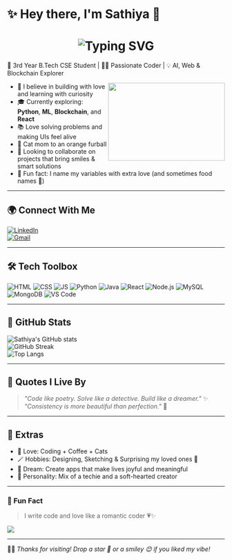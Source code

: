 # ✨ Hey there, I'm Sathiya 💙

<h1 align="center">
  <img src="https://readme-typing-svg.demolab.com?font=Fira+Code&size=25&pause=1000&center=true&vCenter=true&color=FF69B4&width=435&lines=Hi+Sweet+Souls!+I'm+Sathiya+%F0%9F%A7%9A;Aspiring+Developer+%7C+Tech+Dreamer+%7C+Creative+Thinker" alt="Typing SVG" />
</h1>

🎀 3rd Year B.Tech CSE Student | 👩‍💻 Passionate Coder | 💡 AI, Web & Blockchain Explorer  

<img align="right" width="270" height="180" src="https://media.giphy.com/media/L8K62iTDkzGX6/giphy.gif">

- 💫 I believe in building with love and learning with curiosity  
- 🎓 Currently exploring: **Python**, **ML**, **Blockchain**, and **React**  
- 📚 Love solving problems and making UIs feel alive  
- 🧡 Cat mom to an orange furball  
- 🤝 Looking to collaborate on projects that bring smiles & smart solutions  
- 💌 Fun fact: I name my variables with extra love (and sometimes food names 🍩)

---

## 🌍 Connect With Me

[![LinkedIn](https://img.shields.io/badge/LinkedIn-Connect-blue?logo=linkedin&logoColor=white)](https://linkedin.com/in/your-link)  
[![Gmail](https://img.shields.io/badge/Gmail-sathiyasri0027@gmail.com-red?logo=gmail&logoColor=white)](mailto:sathiyasri0027@gmail.com)

---

## 🛠️ Tech Toolbox

![HTML](https://img.shields.io/badge/HTML-e44d26?style=for-the-badge&logo=html5&logoColor=white)
![CSS](https://img.shields.io/badge/CSS-264de4?style=for-the-badge&logo=css3&logoColor=white)
![JS](https://img.shields.io/badge/JavaScript-FFD700?style=for-the-badge&logo=javascript&logoColor=black)
![Python](https://img.shields.io/badge/Python-306998?style=for-the-badge&logo=python&logoColor=white)
![Java](https://img.shields.io/badge/Java-orange?style=for-the-badge&logo=java&logoColor=white)
![React](https://img.shields.io/badge/React-20232a?style=for-the-badge&logo=react&logoColor=61dafb)
![Node.js](https://img.shields.io/badge/Node.js-339933?style=for-the-badge&logo=nodedotjs&logoColor=white)
![MySQL](https://img.shields.io/badge/MySQL-00758F?style=for-the-badge&logo=mysql&logoColor=white)
![MongoDB](https://img.shields.io/badge/MongoDB-4DB33D?style=for-the-badge&logo=mongodb&logoColor=white)
![VS Code](https://img.shields.io/badge/VS%20Code-blue?style=for-the-badge&logo=visualstudiocode&logoColor=white)

---

## 💫 GitHub Stats

![Sathiya's GitHub stats](https://github-readme-stats.vercel.app/api?username=Sathiyasri27&show_icons=true&theme=tokyonight&hide_border=true)  
![GitHub Streak](https://github-readme-streak-stats.herokuapp.com?user=Sathiyasri27&theme=tokyonight&hide_border=true)  
![Top Langs](https://github-readme-stats.vercel.app/api/top-langs/?username=Sathiyasri27&layout=compact&theme=tokyonight)

---

## 🌈 Quotes I Live By

> *"Code like poetry. Solve like a detective. Build like a dreamer."* ✨  
> *"Consistency is more beautiful than perfection."* 💖  

---

## 🐾 Extras

- 🌱 Love: Coding + Coffee + Cats  
- 🪄 Hobbies: Designing, Sketching & Surprising my loved ones 🎁  
- 💭 Dream: Create apps that make lives joyful and meaningful  
- 🧸 Personality: Mix of a techie and a soft-hearted creator  

---

### 📌 Fun Fact

> I write code and love like a romantic coder 💗✨

[![](https://visitcount.itsvg.in/api?id=Sathiyasri27&icon=5&color=6)](https://visitcount.itsvg.in)

---

🫶🏻 _Thanks for visiting! Drop a star 🌟 or a smiley 😊 if you liked my vibe!_
